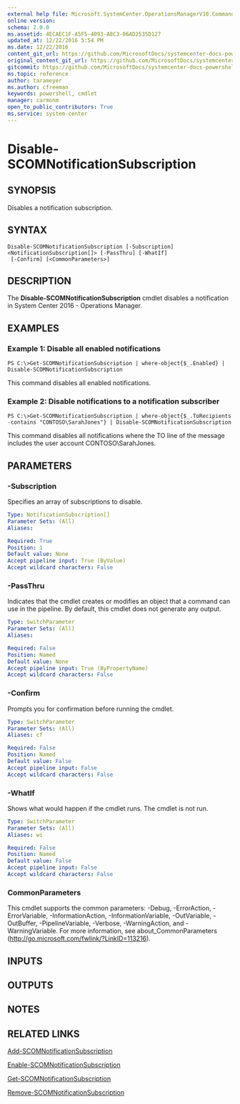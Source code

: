 ```yaml
---
external help file: Microsoft.SystemCenter.OperationsManagerV10.Commands.dll-Help.xml
online version: 
schema: 2.0.0
ms.assetid: 4ECAEC1F-A5F5-4093-A8C3-06AD2535D127
updated_at: 12/22/2016 5:54 PM
ms.date: 12/22/2016
content_git_url: https://github.com/MicrosoftDocs/systemcenter-docs-powershell/blob/master/systemcenter-cmdlets/SystemCenter2016/OperationsManager/vlatest/Disable-SCOMNotificationSubscription.md
original_content_git_url: https://github.com/MicrosoftDocs/systemcenter-docs-powershell/blob/master/systemcenter-cmdlets/SystemCenter2016/OperationsManager/vlatest/Disable-SCOMNotificationSubscription.md
gitcommit: https://github.com/MicrosoftDocs/systemcenter-docs-powershell/blob/17c3a51bd892aad46c731d9f381f0704b4815004/systemcenter-cmdlets/SystemCenter2016/OperationsManager/vlatest/Disable-SCOMNotificationSubscription.md
ms.topic: reference
author: tarameyer
ms.author: cfreeman
keywords: powershell, cmdlet
manager: carmonm
open_to_public_contributors: True
ms.service: system-center
---
```


# Disable-SCOMNotificationSubscription

## SYNOPSIS
Disables a notification subscription.

## SYNTAX

```
Disable-SCOMNotificationSubscription [-Subscription] <NotificationSubscription[]> [-PassThru] [-WhatIf]
 [-Confirm] [<CommonParameters>]
```

## DESCRIPTION
The **Disable-SCOMNotificationSubscription** cmdlet disables a notification in System Center 2016 - Operations Manager.

## EXAMPLES

### Example 1: Disable all enabled notifications
```
PS C:\>Get-SCOMNotificationSubscription | where-object{$_.Enabled} | Disable-SCOMNotificationSubscription
```

This command disables all enabled notifications.

### Example 2: Disable notifications to a notification subscriber
```
PS C:\>Get-SCOMNotificationSubscription | where-object{$_.ToRecipients -contains "CONTOSO\SarahJones"} | Disable-SCOMNotificationSubscription
```

This command disables all notifications where the TO line of the message includes the user account CONTOSO\SarahJones.

## PARAMETERS

### -Subscription
Specifies an array of subscriptions to disable.

```yaml
Type: NotificationSubscription[]
Parameter Sets: (All)
Aliases: 

Required: True
Position: 1
Default value: None
Accept pipeline input: True (ByValue)
Accept wildcard characters: False
```

### -PassThru
Indicates that the cmdlet creates or modifies an object that a command can use in the pipeline.
By default, this cmdlet does not generate any output.

```yaml
Type: SwitchParameter
Parameter Sets: (All)
Aliases: 

Required: False
Position: Named
Default value: None
Accept pipeline input: True (ByPropertyName)
Accept wildcard characters: False
```

### -Confirm
Prompts you for confirmation before running the cmdlet.

```yaml
Type: SwitchParameter
Parameter Sets: (All)
Aliases: cf

Required: False
Position: Named
Default value: False
Accept pipeline input: False
Accept wildcard characters: False
```

### -WhatIf
Shows what would happen if the cmdlet runs.
The cmdlet is not run.

```yaml
Type: SwitchParameter
Parameter Sets: (All)
Aliases: wi

Required: False
Position: Named
Default value: False
Accept pipeline input: False
Accept wildcard characters: False
```

### CommonParameters
This cmdlet supports the common parameters: -Debug, -ErrorAction, -ErrorVariable, -InformationAction, -InformationVariable, -OutVariable, -OutBuffer, -PipelineVariable, -Verbose, -WarningAction, and -WarningVariable. For more information, see about_CommonParameters (http://go.microsoft.com/fwlink/?LinkID=113216).

## INPUTS

## OUTPUTS

## NOTES

## RELATED LINKS

[Add-SCOMNotificationSubscription](xref:SystemCenter2016/OperationsManager/vlatest/Add-SCOMNotificationSubscription.md)

[Enable-SCOMNotificationSubscription](xref:SystemCenter2016/OperationsManager/vlatest/Enable-SCOMNotificationSubscription.md)

[Get-SCOMNotificationSubscription](xref:SystemCenter2016/OperationsManager/vlatest/Get-SCOMNotificationSubscription.md)

[Remove-SCOMNotificationSubscription](xref:SystemCenter2016/OperationsManager/vlatest/Remove-SCOMNotificationSubscription.md)

